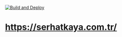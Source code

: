 [![Build and Deploy](https://github.com/serhatkaya/serhatkaya.com.tr/actions/workflows/main.yml/badge.svg?branch=main)](https://github.com/serhatkaya/serhatkaya.com.tr/actions/workflows/main.yml)

# https://serhatkaya.com.tr/
